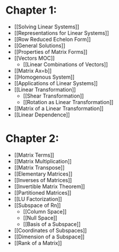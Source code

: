 # Chapter 1:
- [[Solving Linear Systems]]
- [[Representations for Linear Systems]]
- [[Row Reduced Echelon Form]]
- [[General Solutions]]
- [[Properties of Matrix Forms]]
- [[Vectors MOC]] 
	- [[Linear Combinations of Vectors]]
- [[Matrix Ax=b]]
- [[Homogenous System]]
- [[Applications of Linear Systems]]
- [[Linear Transformation]]
	- [[Shear Transformation]]
	- [[Rotation as Linear Transformation]]
- [[Matrix of a Linear Transformation]]
- [[Linear Dependence]]

# Chapter 2:
- [[Matrix Terms]]
- [[Matrix Multiplication]]
- [[Matrix Transpose]]
- [[Elementary Matrices]]
- [[Inverses of Matrices]]
- [[Invertible Matrix Theorem]]
- [[Partitioned Matrices]]
- [[LU Factorization]]
- [[Subspace of Rn]]
	- [[Column Space]]
	- [[Null Space]]
	- [[Basis of a Subspace]]
- [[Coordinates of Subspaces]]
- [[Dimension of a Subspace]]
- [[Rank of a Matrix]]

